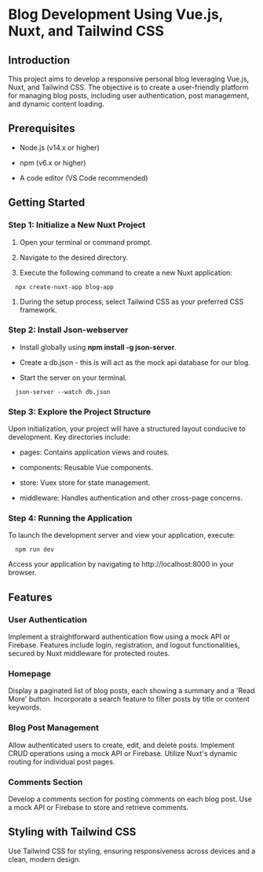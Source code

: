 Blog Development Using Vue.js, Nuxt, and Tailwind CSS
=====================================================

Introduction
------------

This project aims to develop a responsive personal blog leveraging Vue.js, Nuxt, and Tailwind CSS. The objective is to create a user-friendly platform for managing blog posts, including user authentication, post management, and dynamic content loading.

Prerequisites
-------------

*   Node.js (v14.x or higher)
    
*   npm (v6.x or higher)
    
*   A code editor (VS Code recommended)
    

Getting Started
---------------

### Step 1: Initialize a New Nuxt Project

1.  Open your terminal or command prompt.
    
2.  Navigate to the desired directory.
    
3.  Execute the following command to create a new Nuxt application:
    

`   npx create-nuxt-app blog-app   `

1.  During the setup process, select Tailwind CSS as your preferred CSS framework.
    

### Step 2: Install Json-webserver

*   Install globally using **npm install -g json-server**.
    
*   Create a db.json - this is will act as the mock api database for our blog.
    
*   Start the server on your terminal.
    

`   json-server --watch db.json   `

### Step 3: Explore the Project Structure

Upon initialization, your project will have a structured layout conducive to development. Key directories include:

*   pages: Contains application views and routes.
    
*   components: Reusable Vue components.
    
*   store: Vuex store for state management.
    
*   middleware: Handles authentication and other cross-page concerns.
    

### Step 4: Running the Application

To launch the development server and view your application, execute:

`   npm run dev   `

Access your application by navigating to http://localhost:8000 in your browser.

Features
--------

### User Authentication

Implement a straightforward authentication flow using a mock API or Firebase. Features include login, registration, and logout functionalities, secured by Nuxt middleware for protected routes.

### Homepage

Display a paginated list of blog posts, each showing a summary and a 'Read More' button. Incorporate a search feature to filter posts by title or content keywords.

### Blog Post Management

Allow authenticated users to create, edit, and delete posts. Implement CRUD operations using a mock API or Firebase. Utilize Nuxt's dynamic routing for individual post pages.

### Comments Section

Develop a comments section for posting comments on each blog post. Use a mock API or Firebase to store and retrieve comments.

Styling with Tailwind CSS
-------------------------

Use Tailwind CSS for styling, ensuring responsiveness across devices and a clean, modern design.
